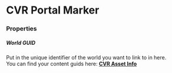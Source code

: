 # CVR Portal Marker <div class="whitelisted" data-list="W"></div>

### Properties

##### World GUID
Put in the unique identifier of the world you want to link to in here.  
You can find your content guids here: **[CVR Asset Info](asset-info.md)**